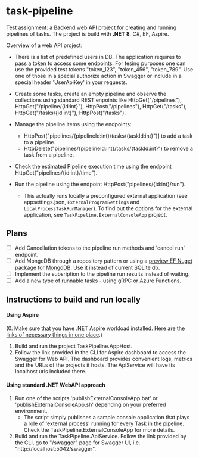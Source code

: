 # task-pipeline
Test assignment: a Backend web API project for creating and running pipelines of tasks.
The project is build with **.NET 8**, C#, EF, Aspire.

Overview of a web API project:

- There is a list of predefined users in DB. The application requires to pass a token to access some endpoints. For tesing purposes one can use the provided test tokens "token_123", "token_456", "token_789". Use one of those in a special authorize action in Swagger or include in a special header 'UserApiKey' in your requests.

- Create some tasks, create an empty pipeline and observe the collections using standard REST enpoints like HttpGet("/pipelines"), HttpGet("/pipeline/{id:int}"), HttpPost("/pipelines"), HttpGet("/tasks"), HttpGet("/tasks/{id:int}"), HttpPost("/tasks").

- Manage the pipeline items using the endpoints:
	- HttpPost("pipelines/{pipelineId:int}/tasks/{taskId:int}")] to add a task to a pipeline.
	- HttpDelete("pipelines/{pipelineId:int}/tasks/{taskId:int}") to remove a task from a pipeline.

- Check the estimated Pipeline execution time using the endpoint HttpGet("pipelines/{id:int}/time").

- Run the pipeline using the endpoint HttpPost("pipelines/{id:int}/run"). 
	- This actually runs locally a preconfigured external application (see appsettings.json, `ExternalProgramSettings` and `LocalProcessTaskRunManager`). To find out the options for the external application, see `TaskPipeline.ExternalConsoleApp` project.

## Plans
- [ ] Add Cancellation tokens to the pipeline run methods and 'cancel run' endpoint.
- [ ] Add MongoDB through a repository pattern or using a [preview EF Nuget package for MongoDB](https://www.mongodb.com/docs/entity-framework/current/). Use it instead of current SQLite db.
- [ ] Implement the subsription to the pipeline run results instead of waiting.
- [ ] Add a new type of runnable tasks - using gRPC or Azure Functions.

## Instructions to build and run locally
#### Using Aspire

(0. Make sure that you have .NET Aspire workload installed. Here are [the links of necessary things in one place](https://learn.microsoft.com/en-us/dotnet/aspire/get-started/build-your-first-aspire-app?pivots=visual-studio#prerequisites).)

1. Build and run the project TaskPipeline.AppHost.
2. Follow the link provided in the CLI for Aspire dashboard to access the Swagger for Web API. The dashboard provides convenient logs, metrics and the URLs of the projects it hosts. The ApiService will have its localhost urls included there.

#### Using standard .NET WebAPI approach

1. Run one of the scripts 'publishExternalConsoleApp.bat' or 'publishExternalConsoleApp.sh' depending on your preferred environment. 
    - The script simply publishes a sample console application that plays a role of 'external process' running for every Task in the pipeline. Check the TaskPipeline.ExternalConsoleApp for more details.
2. Build and run the TaskPipeline.ApiService. Follow the link provided by the CLI, go to "/swagger" page for Swagger UI, i.e. "http://localhost:5042/swagger".